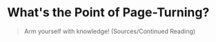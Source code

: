 # What's the Point of Page-Turning?

> Arm yourself with knowledge! (Sources/Continued Reading)
>
>
>
